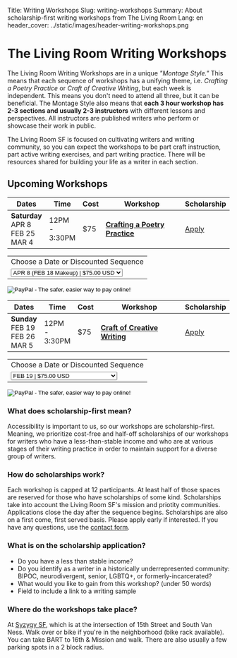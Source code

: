 Title: Writing Workshops
Slug: writing-workshops
Summary: About scholarship-first writing workshops from The Living Room 
Lang: en
header_cover: ../static/images/header-writing-workshops.png

# The Living Room Writing Workshops

The Living Room Writing Workshops are in a unique *"Montage Style."* This means that each sequence of workshops has a unifying theme, i.e. *Crafting a Poetry Practice* or *Craft of Creative Writing*, but each week is independent. This means you don't need to attend all three, but it can be beneficial. The Montage Style also means that **each 3 hour workshop has 2-3 sections and usually 2-3 instructors** with different lessons and perspectives. All instructors are published writers who perform or showcase their work in public.

The Living Room SF is focused on cultivating writers and writing community, so you can expect the workshops to be part craft instruction, part active writing exercises, and part writing practice. There will be resources shared for building your life as a writer in each section.

## Upcoming Workshops

| Dates | Time | Cost | Workshop | Scholarship |
| ---- | --- | --- | --- | --- |
| **Saturday** <br/> APR 8 <br/> FEB 25 <br/> MAR 4| 12PM <br/> - <br/> 3:30PM | $75 | [**Crafting a Poetry Practice**](../crafting-poetry-practice-class) | [Apply](https://forms.gle/zHjTARKvoeqmKMq46) | 

<form action="https://www.paypal.com/cgi-bin/webscr" method="post" target="_top">
<input type="hidden" name="cmd" value="_s-xclick">
<input type="hidden" name="hosted_button_id" value="A95G3AR86MV7N">
<table>
<tr><td><input type="hidden" name="on0" value="Workshop Days">Choose a Date or Discounted Sequence</td></tr><tr><td><select name="os0">
	<option value="APR 8 (FEB 18 Makeup)">APR 8 (FEB 18 Makeup) | $75.00 USD</option>
	<option value="FEB 25">FEB 25 | $75.00 USD</option>
	<option value="MAR 4">MAR 4 | $75.00 USD</option>
	<option value="3 Workshop Sequence">3 Workshop Sequence $200.00 USD</option>
</select> </td></tr>
</table>
<input type="hidden" name="currency_code" value="USD">
<input type="image" src="https://thelivingroomsf.com/static/images/register-button.png" border="0" name="submit" alt="PayPal - The safer, easier way to pay online!">
</form>

| Dates | Time | Cost | Workshop | Scholarship |
| ---- | --- | --- | --- | --- |
| **Sunday** <br/> FEB 19 <br/> FEB 26 <br/> MAR 5 | 12PM <br/> - <br/> 3:30PM | $75 | [**Craft of Creative Writing**](../creative-writing-craft-class/) | [Apply](https://forms.gle/zHjTARKvoeqmKMq46) | 

<form action="https://www.paypal.com/cgi-bin/webscr" method="post" target="_top">
<input type="hidden" name="cmd" value="_s-xclick">
<input type="hidden" name="hosted_button_id" value="GUDJBXCY8PZ4W">
<table>
<tr><td><input type="hidden" name="on0" value="Workshop Days">Choose a Date or Discounted Sequence</td></tr><tr><td><select name="os0">
	<option value="FEB 19">FEB 19 | $75.00 USD</option>
	<option value="FEB 26">FEB 26 | $75.00 USD</option>
	<option value="MAR 5">MAR 5 | $75.00 USD</option>
	<option value="3 Workshop Sequence">3 Workshop Sequence $200.00 USD</option>
</select> </td></tr>
</table>
<input type="hidden" name="currency_code" value="USD">
<input type="image" src="https://thelivingroomsf.com/static/images/register-button.png" border="0" name="submit" alt="PayPal - The safer, easier way to pay online!">
</form>

### What does scholarship-first mean?
Accessibility is important to us, so our workshops are scholarship-first. Meaning, we prioritize cost-free and half-off scholarships of our workshops for writers who have a less-than-stable income and who are at various stages of their writing practice in order to maintain support for a diverse group of writers.

### How do scholarships work? 

Each workshop is capped at 12 participants. At least half of those spaces are reserved for those who have scholarships of some kind. Scholarships take into account the Living Room SF's mission and priotity communities. Applications close the day after the sequence begins. Scholarships are also on a first come, first served basis. Please apply early if interested. If you have any questions, use the [contact form](https://thelivingroomsf.com/contact/).

### What is on the scholarship application?

- Do you have a less than stable income?
- Do you identify as a writer in a historically underrepresented community: BIPOC, neurodivergent, senior, LGBTQ+, or formerly-incarcerated?
- What would you like to gain from this workshop? (under 50 words)
- Field to include a link to a writing sample

### Where do the workshops take place?

At [Syzygy SF](https://thelivingroomsf.com/venue/), which is at the intersection of 15th Street and South Van Ness. Walk over or bike if you're in the neighborhood (bike rack available). You can take BART to 16th & Mission and walk. There are also usually a few parking spots in a 2 block radius.




